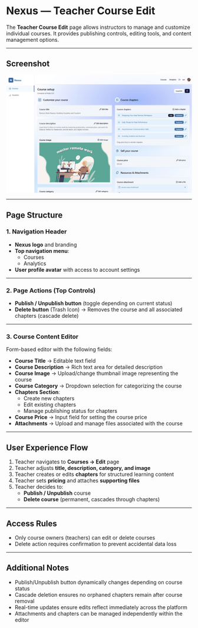 # Nexus — Teacher Course Edit

The **Teacher Course Edit** page allows instructors to manage and customize individual courses. It provides publishing controls, editing tools, and content management options.

---

## Screenshot

![Nexus Teacher Course Edit](../images/teacher-course-edit-page.png)

---

## Page Structure

### 1. Navigation Header
- **Nexus logo** and branding  
- **Top navigation menu**:  
  - Courses  
  - Analytics  
- **User profile avatar** with access to account settings  

---

### 2. Page Actions (Top Controls)
- **Publish / Unpublish button** (toggle depending on current status)  
- **Delete button** (Trash Icon) → Removes the course and all associated chapters (cascade delete)  

---

### 3. Course Content Editor
Form-based editor with the following fields:  

- **Course Title** → Editable text field  
- **Course Description** → Rich text area for detailed description  
- **Course Image** → Upload/change thumbnail image representing the course  
- **Course Category** → Dropdown selection for categorizing the course  
- **Chapters Section**:  
  - Create new chapters  
  - Edit existing chapters  
  - Manage publishing status for chapters  
- **Course Price** → Input field for setting the course price  
- **Attachments** → Upload and manage files associated with the course  

---

## User Experience Flow

1. Teacher navigates to **Courses → Edit** page  
2. Teacher adjusts **title, description, category, and image**  
3. Teacher creates or edits **chapters** for structured learning content  
4. Teacher sets **pricing** and attaches **supporting files**  
5. Teacher decides to:  
   - **Publish / Unpublish** course  
   - **Delete course** (permanent, cascades through chapters)  

---

## Access Rules
- Only course owners (teachers) can edit or delete courses  
- Delete action requires confirmation to prevent accidental data loss  

---

## Additional Notes
- Publish/Unpublish button dynamically changes depending on course status  
- Cascade deletion ensures no orphaned chapters remain after course removal  
- Real-time updates ensure edits reflect immediately across the platform  
- Attachments and chapters can be managed independently within the editor  
